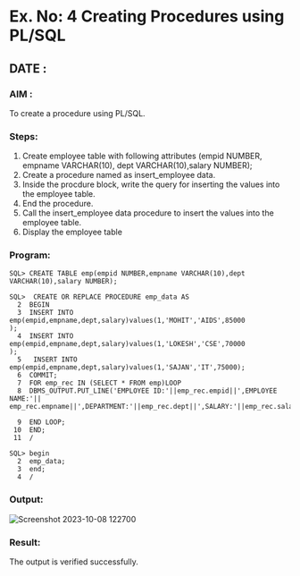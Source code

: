 # Ex. No: 4 Creating Procedures using PL/SQL
## DATE :

### AIM : 
To create a procedure using PL/SQL.

### Steps:
1. Create employee table with following attributes (empid NUMBER, empname VARCHAR(10), dept VARCHAR(10),salary NUMBER);
2. Create a procedure named as insert_employee data.
3. Inside the procdure block, write the query for inserting the values into the employee table.
4. End the procedure.
5. Call the insert_employee data procedure to insert the values into the employee table.
6. Display the employee table

### Program:
```
SQL> CREATE TABLE emp(empid NUMBER,empname VARCHAR(10),dept VARCHAR(10),salary NUMBER);
```
```
SQL>  CREATE OR REPLACE PROCEDURE emp_data AS
  2  BEGIN
  3  INSERT INTO emp(empid,empname,dept,salary)values(1,'MOHIT','AIDS',85000
);
  4  INSERT INTO emp(empid,empname,dept,salary)values(1,'LOKESH','CSE',70000
);
  5   INSERT INTO emp(empid,empname,dept,salary)values(1,'SAJAN','IT',75000);
  6  COMMIT;
  7  FOR emp_rec IN (SELECT * FROM emp)LOOP
  8  DBMS_OUTPUT.PUT_LINE('EMPLOYEE ID:'||emp_rec.empid||',EMPLOYEE NAME:'|| emp_rec.empname||',DEPARTMENT:'||emp_rec.dept||',SALARY:'||emp_rec.salary);

  9  END LOOP;
 10  END;
 11  /
```
```
SQL> begin
  2  emp_data;
  3  end;
  4  /
```



### Output:
![Screenshot 2023-10-08 122700](https://github.com/Mamthaiyappaprabu/Ex-No-4-Creating-Procedures-using-PL-SQL/assets/119393563/1c6cc3ee-5293-4081-af11-c509a312b0d0)



### Result:
The output is verified successfully.
